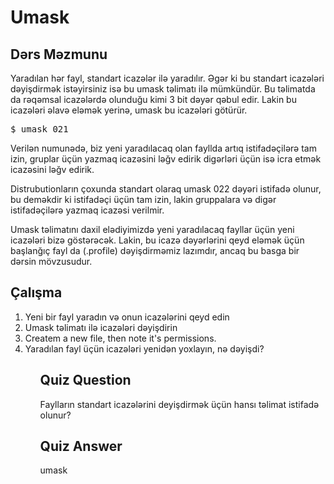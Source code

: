 # Umask

## Dərs Məzmunu

Yaradılan hər fayl, standart icazələr ilə yaradılır. Əgər ki bu standart icazələri dəyişdirmək istəyirsiniz isə bu umask təlimatı ilə mümkündür.
Bu təlimatda da rəqəmsal icazələrdə olunduğu kimi 3 bit dəyər qəbul edir.
Lakin bu icazələri əlavə eləmək yerinə, umask bu icazələri götürür.

<pre>$ umask 021</pre>

Verilən numunədə, biz yeni yaradılacaq olan fayllda artıq istifadəçilərə tam izin, 
gruplar üçün yazmaq icazəsini ləğv edirik digərləri üçün isə icra etmək icazəsini ləğv edirik.

Distrubutionların çoxunda standart olaraq umask 022 dəyəri istifadə olunur, 
bu deməkdir ki istifadəçi üçün tam izin, lakin gruppalara və digər istifadəçilərə yazmaq icazəsi verilmir.

Umask təlimatını daxil elədiyimizdə yeni yaradılacaq fayllar üçün yeni icazələri bizə göstərəcək.
Lakin, bu icazə dəyərlərini qeyd eləmək üçün başlanğıç fayl da (.profile) dəyişdirməmiz lazımdır, ancaq bu basga bir dərsin mövzusudur.  


## Çalışma

<ol>
<li>Yeni bir fayl yaradın və onun icazələrini qeyd edin</li>
<li>Umask təlimatı ilə icazələri dəyişdirin</li>
<li>Createm a new file, then note it's permissions.</li>
<li>Yaradılan fayl üçün icazələri yenidən yoxlayın, nə dəyişdi?</li>
<ol>

## Quiz Question

Faylların standart icazələrini deyişdirmək üçün hansı təlimat istifadə olunur?

## Quiz Answer

umask
